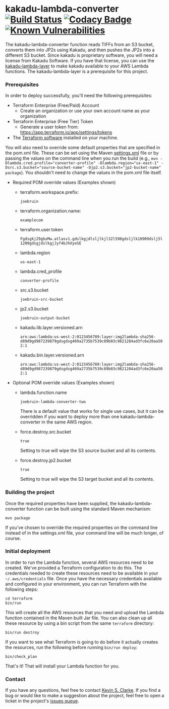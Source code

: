 # kakadu-lambda-converter &nbsp;[![Build Status](https://travis-ci.com/UCLALibrary/kakadu-lambda-converter.svg?branch=master)](https://travis-ci.com/UCLALibrary/kakadu-lambda-converter) [![Codacy Badge](https://api.codacy.com/project/badge/Coverage/83adb954344644a2ac6fbb8ecd022cd9)](https://www.codacy.com/app/UCLALibrary/kakadu-lambda-converter?utm_source=github.com&utm_medium=referral&utm_content=UCLALibrary/kakadu-lambda-converter&utm_campaign=Badge_Coverage) [![Known Vulnerabilities](https://snyk.io/test/github/uclalibrary/kakadu-lambda-converter/badge.svg)](https://snyk.io/test/github/uclalibrary/kakadu-lambda-converter)

The kakadu-lambda-converter function reads TIFFs from an S3 bucket, converts them into JP2s using Kakadu, and then pushes the JP2s into a different S3 bucket. Since kakadu is proprietary software, you will need a license from Kakadu Software. If you have that license, you can use the [kakadu-lambda-layer](https://github.com/UCLALibrary/kakadu-lambda-layer) to make kakadu available to your AWS Lambda functions. The kakadu-lambda-layer is a prerequisite for this project.

### Prerequisites

In order to deploy successfully, you'll need the following prerequisites:

* Terraform Enterprise (Free/Paid) Account
  * Create an organization or use your own account name as your organization
* Terraform Enterprise (Free Tier) Token
  * Generate a user token from: https://app.terraform.io/app/settings/tokens
* The [Terraform software](https://www.terraform.io/downloads.html) installed on your machine.

You will also need to override some default properties that are specified in the pom.xml file. These can be set using the Maven [settings.xml](https://maven.apache.org/settings.html) file or by passing the values on the command line when you run the build (e.g., `mvn -Dlambda.cred.profile="converter-profile" -Dlambda.region="us-east-1" -Dsrc.s3.bucket="source-bucket-name" -Djp2.s3.bucket="jp2-bucket-name" package`). You shouldn't need to change the values in the pom.xml file itself.

* Required POM override values (Examples shown)
  * terraform.workspace.prefix:
  
      ```joebruin```

  * terraform.organization.name:

      ```examplecom```

  * terraform.user.token

      ```Fgdsgkj29gbxMw.atlasv1.gdslkgjdlsljlkjl32l590gdsljlk10909dslj5l1209gdsgjdslkgjJyf4bJhXyeSE```

  * lambda.region

      ```us-east-1```

  * lambda.cred_profile

      ```converter-profile```

  * src.s3.bucket

      ```joebruin-src-bucket```

  * jp2.s3.bucket

      ```joebruin-output-bucket```

  * kakadu.lib.layer.versioned.arn

      ```arn:aws:lambda:us-west-2:0123456789:layer:img2lambda-sha256-d89d9gd987239879gdsgdsg469a2735b7539c89b03c9821284ad3fc6e20aa502:1```

  * kakadu.bin.layer.versioned.arn

      ```arn:aws:lambda:us-west-2:0123456789:layer:img2lambda-sha256-d89d9gd987239879gdsgdsg469a2735b7539c89b03c9821284ad3fc6e20aa502:1```

* Optional POM override values (Examples shown)
  * lambda.function.name
  
      ```joebruin-lambda-converter-two```

    There is a default value that works for single use cases, but it can be overridden if you want to deploy more than one kakadu-lambda-converter in the same AWS region.

  * force.destroy.src.bucket
  
      ```true```

    Setting to true will wipe the S3 source bucket and all its contents.

  * force.destroy.jp2.bucket

      ```true```

    Setting to true will wipe the S3 target bucket and all its contents.

### Building the project

Once the required properties have been supplied, the kakadu-lambda-converter function can be built using the standard Maven mechanism:

    mvn package

If you've chosen to override the required properties on the command line instead of in the settings.xml file, your command line will be much longer, of course.

### Initial deployment

In order to run the Lambda function, several AWS resources need to be created. We've provided a Terraform configuration to do this. The credentials needed to create these resources need to be available in your `~/.aws/credentials` file. Once you have the necessary credentials available and configured in your environment, you can run Terraform with the following steps:

    cd terraform
    bin/run

This will create all the AWS resources that you need and upload the Lambda function contained in the Maven built Jar file. You can also clean up all these resource by using a bin script from the same `terraform` directory:

    bin/run destroy

If you want to see what Terraform is going to do before it actually creates the resources, run the following before running `bin/run deploy`:

    bin/check_plan

That's it! That will install your Lambda function for you.

### Contact

If you have any questions, feel free to contact <a href="mailto:ksclarke@ksclarke.io">Kevin S. Clarke</a>. If you find a bug or would like to make a suggestion about the project, feel free to open a ticket in the project's [issues queue](https://github.com/UCLALibrary/kakadu-lambda-converter/issues).